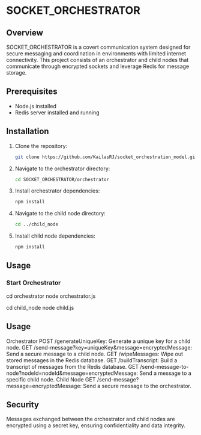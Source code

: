 # SOCKET_ORCHESTRATOR

## Overview

SOCKET_ORCHESTRATOR is a covert communication system designed for secure messaging and coordination in environments with limited internet connectivity. This project consists of an orchestrator and child nodes that communicate through encrypted sockets and leverage Redis for message storage.

## Prerequisites

- Node.js installed
- Redis server installed and running

## Installation

1. Clone the repository:

    ```bash
    git clone https://github.com/KailasRJ/socket_orchestration_model.git
    ```

2. Navigate to the orchestrator directory:

    ```bash
    cd SOCKET_ORCHESTRATOR/orchestrator
    ```

3. Install orchestrator dependencies:

    ```bash
    npm install
    ```

4. Navigate to the child node directory:

    ```bash
    cd ../child_node
    ```

5. Install child node dependencies:

    ```bash
    npm install
    ```

## Usage

### Start Orchestrator

cd orchestrator
node orchestrator.js

cd child_node
node child.js


## Usage
Orchestrator
POST /generateUniqueKey: Generate a unique key for a child node.
GET /send-message?key=uniqueKey&message=encryptedMessage: Send a secure message to a child node.
GET /wipeMessages: Wipe out stored messages in the Redis database.
GET /buildTranscript: Build a transcript of messages from the Redis database.
GET /send-message-to-node?nodeId=nodeId&message=encryptedMessage: Send a message to a specific child node.
Child Node
GET /send-message?message=encryptedMessage: Send a secure message to the orchestrator.

## Security
Messages exchanged between the orchestrator and child nodes are encrypted using a secret key, ensuring confidentiality and data integrity.

